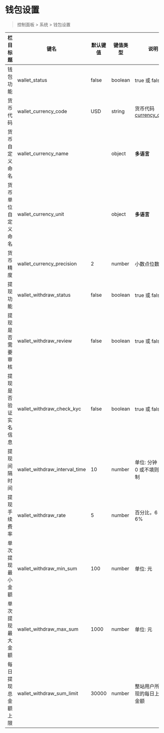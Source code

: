 # 钱包设置

> 控制面板 > 系统 > 钱包设置

| 栏目标题 | 键名 | 默认键值 | 键值类型 | 说明 |
| --- | --- | --- | --- | --- |
| 钱包功能 | wallet_status | false | boolean | true 或 false |
| 货币代码 | wallet_currency_code | USD | string | 货币代码 [currency_codes](../dictionary/currency-codes.md) |
| 货币自定义命名 | wallet_currency_name |  | object | **多语言** |
| 货币单位自定义命名 | wallet_currency_unit |  | object | **多语言** |
| 货币精度 | wallet_currency_precision | 2 | number | 小数点位数 |
| 提现功能 | wallet_withdraw_status | false | boolean | true 或 false |
| 提现是否需要审核 | wallet_withdraw_review | false | boolean | true 或 false |
| 提现是否验证实名信息 | wallet_withdraw_check_kyc | false | boolean | true 或 false |
| 提现间隔时间 | wallet_withdraw_interval_time | 10 | number | 单位: 分钟<br>0 或不填则不限制 |
| 提现手续费率 | wallet_withdraw_rate | 5 | number | 百分比，6 代表 6% |
| 单次提现最小金额 | wallet_withdraw_min_sum | 100 | number | 单位: 元 |
| 单次提现最大金额 | wallet_withdraw_max_sum | 1000 | number | 单位: 元 |
| 每日提现总金额上限 | wallet_withdraw_sum_limit | 30000 | number | 整站用户所有提现的每日上限总金额 |
